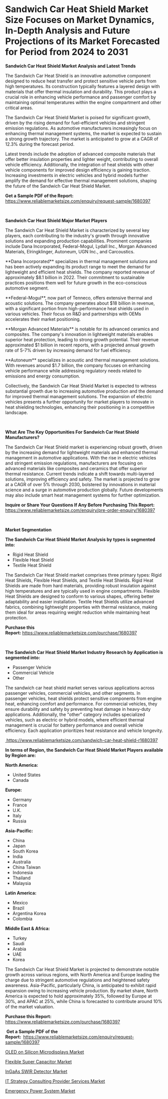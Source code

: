 <p><h1>Sandwich Car Heat Shield Market Size Focuses on Market Dynamics, In-Depth Analysis and Future Projections of its Market Forecasted for Period from 2024 to 2031</h1></p><p><strong>Sandwich Car Heat Shield Market Analysis and Latest Trends</strong></p>
<p><p>The Sandwich Car Heat Shield is an innovative automotive component designed to reduce heat transfer and protect sensitive vehicle parts from high temperatures. Its construction typically features a layered design with materials that offer thermal insulation and durability. This product plays a crucial role in enhancing vehicle performance and passenger comfort by maintaining optimal temperatures within the engine compartment and other critical areas.</p><p>The Sandwich Car Heat Shield Market is poised for significant growth, driven by the rising demand for fuel-efficient vehicles and stringent emission regulations. As automotive manufacturers increasingly focus on enhancing thermal management systems, the market is expected to sustain a strong growth trajectory. The market is anticipated to grow at a CAGR of 12.3% during the forecast period. </p><p>Latest trends include the adoption of advanced composite materials that offer better insulation properties and lighter weight, contributing to overall vehicle efficiency. Additionally, the integration of heat shields with other vehicle components for improved design efficiency is gaining traction. Increasing investments in electric vehicles and hybrid models further amplify the demand for effective thermal management solutions, shaping the future of the Sandwich Car Heat Shield Market.</p></p>
<p><strong>Get a Sample PDF of the Report:&nbsp;</strong> <a href="https://www.reliablemarketsize.com/enquiry/request-sample/1680397?utm_campaign=1550&utm_medium=2&utm_source=Github&utm_content=ia&utm_term=13102024&utm_id=sandwich-car-heat-shield">https://www.reliablemarketsize.com/enquiry/request-sample/1680397</a></p>
<p>&nbsp;</p>
<p><strong>Sandwich Car Heat Shield Major Market Players</strong></p>
<p><p>The Sandwich Car Heat Shield Market is characterized by several key players, each contributing to the industry's growth through innovative solutions and expanding production capabilities. Prominent companies include Dana Incorporated, Federal-Mogul, Lydall Inc., Morgan Advanced Materials, Elringklinger, Autoneum, UGN Inc., and Carcoustics.</p><p>**Dana Incorporated** specializes in thermal management solutions and has been actively expanding its product range to meet the demand for lightweight and efficient heat shields. The company reported revenue of approximately $8.1 billion in 2022. Their commitment to sustainable practices positions them well for future growth in the eco-conscious automotive segment.</p><p>**Federal-Mogul**, now part of Tenneco, offers extensive thermal and acoustic solutions. The company generates about $18 billion in revenue, with a significant portion from high-performance heat shields used in various vehicles. Their focus on R&D and partnerships with OEMs accelerates their market positioning.</p><p>**Morgan Advanced Materials** is notable for its advanced ceramics and composites. The company's innovation in lightweight materials enables superior heat protection, leading to strong growth potential. Their revenue approximated $1 billion in recent reports, with a projected annual growth rate of 5-7% driven by increasing demand for fuel efficiency.</p><p>**Autoneum** specializes in acoustic and thermal management solutions. With revenues around $1.7 billion, the company focuses on enhancing vehicle performance while addressing regulatory needs related to emissions and energy consumption.</p><p>Collectively, the Sandwich Car Heat Shield Market is expected to witness substantial growth due to increasing automotive production and the demand for improved thermal management solutions. The expansion of electric vehicles presents a further opportunity for market players to innovate in heat shielding technologies, enhancing their positioning in a competitive landscape.</p></p>
<p>&nbsp;</p>
<p><strong>What Are The Key Opportunities For Sandwich Car Heat Shield Manufacturers?</strong></p>
<p><p>The Sandwich Car Heat Shield market is experiencing robust growth, driven by the increasing demand for lightweight materials and enhanced thermal management in automotive applications. With the rise in electric vehicles and stringent emission regulations, manufacturers are focusing on advanced materials like composites and ceramics that offer superior thermal resistance. Current trends indicate a shift towards multi-layered solutions, improving efficiency and safety. The market is projected to grow at a CAGR of over 5% through 2030, bolstered by innovations in material science and a surge in automotive production globally. Future developments may also include smart heat management systems for further optimization.</p></p>
<p><strong>Inquire or Share Your Questions If Any Before Purchasing This Report:</strong> <a href="https://www.reliablemarketsize.com/enquiry/pre-order-enquiry/1680397?utm_campaign=1550&utm_medium=2&utm_source=Github&utm_content=ia&utm_term=13102024&utm_id=sandwich-car-heat-shield">https://www.reliablemarketsize.com/enquiry/pre-order-enquiry/1680397</a></p>
<p>&nbsp;</p>
<p><strong>Market Segmentation</strong></p>
<p><strong>The Sandwich Car Heat Shield Market Analysis by types is segmented into:</strong></p>
<p><ul><li>Rigid Heat Shield</li><li>Flexible Heat Shield</li><li>Textile Heat Shield</li></ul></p>
<p><p>The Sandwich Car Heat Shield market comprises three primary types: Rigid Heat Shields, Flexible Heat Shields, and Textile Heat Shields. Rigid Heat Shields are made from hard materials, providing robust insulation against high temperatures and are typically used in engine compartments. Flexible Heat Shields are designed to conform to various shapes, offering better adaptability and easier installation. Textile Heat Shields utilize advanced fabrics, combining lightweight properties with thermal resistance, making them ideal for areas requiring weight reduction while maintaining heat protection.</p></p>
<p><strong>Purchase this Report:&nbsp;</strong><a href="https://www.reliablemarketsize.com/purchase/1680397?utm_campaign=1550&utm_medium=2&utm_source=Github&utm_content=ia&utm_term=13102024&utm_id=sandwich-car-heat-shield">https://www.reliablemarketsize.com/purchase/1680397</a></p>
<p>&nbsp;</p>
<p><strong>The Sandwich Car Heat Shield Market Industry Research by Application is segmented into:</strong></p>
<p><ul><li>Passenger Vehicle</li><li>Commercial Vehicle</li><li>Other</li></ul></p>
<p><p>The sandwich car heat shield market serves various applications across passenger vehicles, commercial vehicles, and other segments. In passenger vehicles, heat shields protect sensitive components from engine heat, enhancing comfort and performance. For commercial vehicles, they ensure durability and safety by preventing heat damage in heavy-duty applications. Additionally, the "other" category includes specialized vehicles, such as electric or hybrid models, where efficient thermal management is crucial for battery performance and overall vehicle efficiency. Each application prioritizes heat resistance and vehicle longevity.</p></p>
<p><a href="https://www.reliablemarketsize.com/sandwich-car-heat-shield-r1680397?utm_campaign=1550&utm_medium=2&utm_source=Github&utm_content=ia&utm_term=13102024&utm_id=sandwich-car-heat-shield">&nbsp;https://www.reliablemarketsize.com/sandwich-car-heat-shield-r1680397</a></p>
<p><strong>In terms of Region, the Sandwich Car Heat Shield Market Players available by Region are:</strong></p>
<p>
    <p> <strong> North America: </strong>
        <ul>
            <li>United States</li>
            <li>Canada</li>
        </ul>
        </p> 
    <p> <strong> Europe: </strong>
        <ul>
            <li>Germany</li>
            <li>France</li>
            <li>U.K.</li>
            <li>Italy</li>
            <li>Russia</li>
        </ul>
        </p> 
    <p> <strong> Asia-Pacific: </strong>
        <ul>
            <li>China</li>
            <li>Japan</li>
            <li>South Korea</li>
            <li>India</li>
            <li>Australia</li>
            <li>China Taiwan</li>
            <li>Indonesia</li>
            <li>Thailand</li>
            <li>Malaysia</li>
        </ul>
        </p> 
    <p> <strong> Latin America: </strong>
        <ul>
            <li>Mexico</li>
            <li>Brazil</li>
            <li>Argentina Korea</li>
            <li>Colombia</li>
        </ul>
        </p> 
    <p> <strong> Middle East & Africa: </strong>
        <ul>
            <li>Turkey</li>
            <li>Saudi</li>
            <li>Arabia</li>
            <li>UAE</li>
            <li>Korea</li>
        </ul>
    </p>
    </p>
<p><p>The Sandwich Car Heat Shield Market is projected to demonstrate notable growth across various regions, with North America and Europe leading the charge due to stringent automotive regulations and heightened safety awareness. Asia-Pacific, particularly China, is anticipated to exhibit rapid expansion owing to increasing vehicle production. By market share, North America is expected to hold approximately 35%, followed by Europe at 30%, and APAC at 25%, while China is forecasted to contribute around 10% of the market valuation.</p></p>
<p><strong>Purchase this Report: </strong><a href="https://www.reliablemarketsize.com/purchase/1680397?utm_campaign=1550&utm_medium=2&utm_source=Github&utm_content=ia&utm_term=13102024&utm_id=sandwich-car-heat-shield">https://www.reliablemarketsize.com/purchase/1680397</a></p>
<p>&nbsp;<strong>Get a Sample PDF of the Report:&nbsp;&nbsp;</strong><a href="https://www.reliablemarketsize.com/enquiry/request-sample/1680397?utm_campaign=1550&utm_medium=2&utm_source=Github&utm_content=ia&utm_term=13102024&utm_id=sandwich-car-heat-shield">https://www.reliablemarketsize.com/enquiry/request-sample/1680397</a></p>
<p><strong></strong></p>
<p><p><a href="https://www.linkedin.com/pulse/oled-silicon-microdisplays-industry-resonance-41-amplification-mryke?utm_campaign=1550&utm_medium=2&utm_source=Github&utm_content=ia&utm_term=13102024&utm_id=sandwich-car-heat-shield">OLED on Silicon Microdisplays Market</a></p><p><a href="https://www.linkedin.com/pulse/flexible-super-capacitor-value-chain-analysis-from-raw-materials-tk4de?utm_campaign=1550&utm_medium=2&utm_source=Github&utm_content=ia&utm_term=13102024&utm_id=sandwich-car-heat-shield">Flexible Super Capacitor Market</a></p><p><a href="https://www.linkedin.com/pulse/strategic-market-insights-global-ingaas-swir-detector-2024--jzk0e?utm_campaign=1550&utm_medium=2&utm_source=Github&utm_content=ia&utm_term=13102024&utm_id=sandwich-car-heat-shield">InGaAs SWIR Detector Market</a></p><p><a href="https://github.com/ChiragRp1/Market-Research-Report-List-6/blob/main/it-strategy-consulting-provider-services-market.md?utm_campaign=1550&utm_medium=2&utm_source=Github&utm_content=ia&utm_term=13102024&utm_id=sandwich-car-heat-shield">IT Strategy Consulting Provider Services Market</a></p><p><a href="https://issuu.com/reportprime-2/docs/emergency-power-system-market-size-_27f872d7a665b6?utm_campaign=1550&utm_medium=2&utm_source=Github&utm_content=ia&utm_term=13102024&utm_id=sandwich-car-heat-shield">Emergency Power System Market</a></p></p>